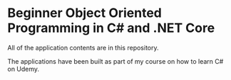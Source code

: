 # Beginner Object Oriented Programming in C# and .NET Core

All of the application contents are in this repository.

The applications have been built as part of my course on how to learn C# on Udemy.




